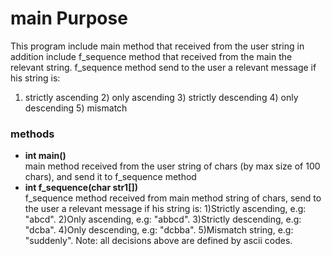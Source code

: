 # main Purpose
This program include main method that received from the user string
in addition include f_sequence method that received from the main the relevant string.
f_sequence method send to the user a relevant message if his string is:
1) strictly ascending 2) only ascending 3) strictly descending 4) only descending 5) mismatch

### methods
- <b>int  main()</b>
<br>main method received from the user string of chars (by max size of 100 chars),
and send it to f_sequence method
- <b>int f_sequence(char str1[])</b>
<br>f_sequence method received  from main method string of chars,
send to the user a relevant message if his string is:
1)Strictly ascending, e.g: "abcd".
2)Only ascending, e.g: "abbcd".
3)Strictly descending, e.g: "dcba".
4)Only descending, e.g: "dcbba".
5)Mismatch string, e.g: "suddenly".
Note: all decisions above are defined by ascii codes.
